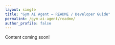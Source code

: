 ```yaml
---
layout: single
title: "Gym AI Agent – README / Developer Guide"
permalink: /gym-ai-agent/readme/
author_profile: false
---
```


Content coming soon!
